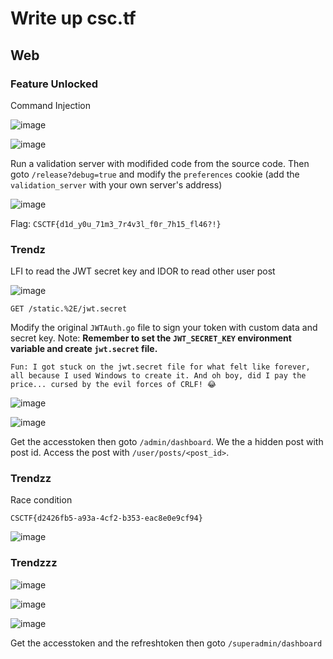 # Write up csc.tf

## Web

### Feature Unlocked

Command Injection

![image](https://hackmd.io/_uploads/H1GSzmlnA.png)

![image](https://hackmd.io/_uploads/rJjDzml3A.png)

Run a validation server with modifided code from the source code. Then goto `/release?debug=true` and modify the `preferences` cookie (add the `validation_server` with your own server's address)

![image](https://hackmd.io/_uploads/HkLFGmenA.png)

Flag: `CSCTF{d1d_y0u_71m3_7r4v3l_f0r_7h15_fl46?!}`


### Trendz

LFI to read the JWT secret key and IDOR to read other user post

![image](https://hackmd.io/_uploads/SJfmbvghC.png)


`GET /static.%2E/jwt.secret`

Modify the original `JWTAuth.go` file to sign your token with custom data and secret key. Note: **Remember to set the `JWT_SECRET_KEY` environment variable and create `jwt.secret` file.**

`Fun: I got stuck on the jwt.secret file for what felt like forever, all because I used Windows to create it. And oh boy, did I pay the price... cursed by the evil forces of CRLF! 😂`

![image](https://hackmd.io/_uploads/rkqSSIlhR.png)

![image](https://hackmd.io/_uploads/rJ3xVLe2C.png)

Get the accesstoken then goto `/admin/dashboard`. We the a hidden post with post id. Access the post with `/user/posts/<post_id>`.


### Trendzz

Race condition

`CSCTF{d2426fb5-a93a-4cf2-b353-eac8e0e9cf94}`

![image](https://hackmd.io/_uploads/H17FkvxhA.png)


### Trendzzz

![image](https://hackmd.io/_uploads/rJ3xVLe2C.png)

![image](https://hackmd.io/_uploads/rkqSSIlhR.png)

![image](https://hackmd.io/_uploads/BkusUIl30.png)

Get the accesstoken and the refreshtoken then goto `/superadmin/dashboard`
